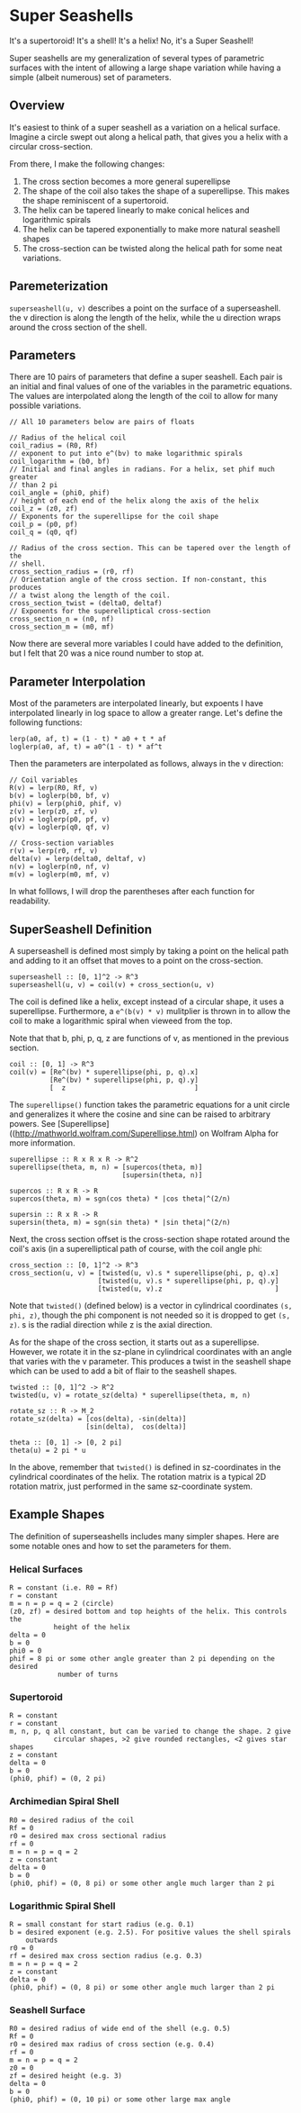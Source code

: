 # Super Seashells

It's a supertoroid! It's a shell! It's a helix! No, it's a Super Seashell!

Super seashells are my generalization of several types of parametric surfaces
with the intent of allowing a large shape variation while having a simple
(albeit numerous) set of parameters.

## Overview

It's easiest to think of a super seashell as a variation on a helical
surface. Imagine a circle swept out along a helical path, that gives you
a helix with a circular cross-section.

From there, I make the following changes:

1. The cross section becomes a more general superellipse
2. The shape of the coil also takes the shape of a superellipse. This makes
    the shape reminiscent of a supertoroid.
3. The helix can be tapered linearly to make conical helices and logarithmic
    spirals
4. The helix can be tapered exponentially to make more natural seashell shapes
5. The cross-section can be twisted along the helical path for some neat
    variations.

## Paremeterization

`superseashell(u, v)` describes a point on the surface of a superseashell.
the v direction is along the length of the helix, while the u direction
wraps around the cross section of the shell.

## Parameters

There are 10 pairs of parameters that define a super seashell. Each pair
is an initial and final values of one of the variables in the parametric
equations. The values are interpolated along the length of the coil to allow
for many possible variations.

```
// All 10 parameters below are pairs of floats

// Radius of the helical coil
coil_radius = (R0, Rf)
// exponent to put into e^(bv) to make logarithmic spirals
coil_logarithm = (b0, bf)
// Initial and final angles in radians. For a helix, set phif much greater
// than 2 pi
coil_angle = (phi0, phif)
// height of each end of the helix along the axis of the helix
coil_z = (z0, zf)
// Exponents for the superellipse for the coil shape
coil_p = (p0, pf)
coil_q = (q0, qf)

// Radius of the cross section. This can be tapered over the length of the
// shell.
cross_section_radius = (r0, rf)
// Orientation angle of the cross section. If non-constant, this produces
// a twist along the length of the coil.
cross_section_twist = (delta0, deltaf)
// Exponents for the superelliptical cross-section
cross_section_n = (n0, nf)
cross_section_m = (m0, mf)
```

Now there are several more variables I could have added to the definition,
but I felt that 20 was a nice round number to stop at.

## Parameter Interpolation

Most of the parameters are interpolated linearly, but expoents I have
interpolated linearly in log space to allow a greater range. Let's define
the following functions:

```
lerp(a0, af, t) = (1 - t) * a0 + t * af
loglerp(a0, af, t) = a0^(1 - t) * af^t
```

Then the parameters are interpolated as follows, always in the v direction:

```
// Coil variables
R(v) = lerp(R0, Rf, v)
b(v) = loglerp(b0, bf, v)
phi(v) = lerp(phi0, phif, v)
z(v) = lerp(z0, zf, v)
p(v) = loglerp(p0, pf, v)
q(v) = loglerp(q0, qf, v)

// Cross-section variables
r(v) = lerp(r0, rf, v)
delta(v) = lerp(delta0, deltaf, v)
n(v) = loglerp(n0, nf, v)
m(v) = loglerp(m0, mf, v)
```

In what folllows, I will drop the parentheses after each function for
readability.

## SuperSeashell Definition

A superseashell is defined most simply by taking a point on the helical path
and adding to it an offset that moves to a point on the cross-section.

```
superseashell :: [0, 1]^2 -> R^3
superseashell(u, v) = coil(v) + cross_section(u, v)
```

The coil is defined like a helix, except instead of a circular shape,
it uses a superellipse. Furthermore, a `e^(b(v) * v)` mulitplier is thrown
in to allow the coil to make a logarithmic spiral when vieweed from the top.

Note that that b, phi, p, q, z are functions of v, as mentioned in the
previous section.

```
coil :: [0, 1] -> R^3
coil(v) = [Re^(bv) * superellipse(phi, p, q).x]
          [Re^(bv) * superellipse(phi, p, q).y]
          [  z                                ]
```

The `superellipse()` function takes the parametric equations for a unit circle
and generalizes it where the cosine and sine can be raised to arbitrary powers.
See [Superellipse]((http://mathworld.wolfram.com/Superellipse.html) on Wolfram
Alpha for more information.

```
superellipse :: R x R x R -> R^2
superellipse(theta, m, n) = [supercos(theta, m)]
                            [supersin(theta, n)]

supercos :: R x R -> R
supercos(theta, m) = sgn(cos theta) * |cos theta|^(2/n)

supersin :: R x R -> R
supersin(theta, m) = sgn(sin theta) * |sin theta|^(2/n)
```

Next, the cross section offset is the cross-section shape rotated around the
coil's axis (in a superelliptical path of course, with the coil angle phi:

```
cross_section :: [0, 1]^2 -> R^3
cross_section(u, v) = [twisted(u, v).s * superellipse(phi, p, q).x]
                      [twisted(u, v).s * superellipse(phi, p, q).y]
                      [twisted(u, v).z                            ]
```

Note that `twisted()` (defined below) is a vector in cylindrical coordinates
`(s, phi, z)`, though the phi component is not needed so it is dropped to get
`(s, z)`. s is the radial direction while z is the axial direction.

As for the shape of the cross section, it starts out as a superellipse.
However, we rotate it in the sz-plane in cylindrical coordinates with an
angle that varies with the v parameter. This produces a twist in the seashell
shape which can be used to add a bit of flair to the seashell shapes.

```
twisted :: [0, 1]^2 -> R^2
twisted(u, v) = rotate_sz(delta) * superellipse(theta, m, n)

rotate_sz :: R -> M_2
rotate_sz(delta) = [cos(delta), -sin(delta)]
                   [sin(delta),  cos(delta)]

theta :: [0, 1] -> [0, 2 pi]
theta(u) = 2 pi * u
```

In the above, remember that `twisted()` is defined in sz-coordinates in
the cylindrical coordinates of the helix. The rotation matrix is a typical
2D rotation matrix, just performed in the same sz-coordinate system.

## Example Shapes

The definition of superseashells includes many simpler shapes. Here are
some notable ones and how to set the parameters for them. 

### Helical Surfaces

```
R = constant (i.e. R0 = Rf)
r = constant
m = n = p = q = 2 (circle)
(z0, zf) = desired bottom and top heights of the helix. This controls the
           height of the helix
delta = 0
b = 0
phi0 = 0
phif = 8 pi or some other angle greater than 2 pi depending on the desired
            number of turns
```

### Supertoroid

```
R = constant
r = constant
m, n, p, q all constant, but can be varied to change the shape. 2 give
           circular shapes, >2 give rounded rectangles, <2 gives star shapes
z = constant
delta = 0
b = 0
(phi0, phif) = (0, 2 pi)
```

### Archimedian Spiral Shell

```
R0 = desired radius of the coil
Rf = 0
r0 = desired max cross sectional radius
rf = 0
m = n = p = q = 2
z = constant
delta = 0
b = 0
(phi0, phif) = (0, 8 pi) or some other angle much larger than 2 pi
```

### Logarithmic Spiral Shell

```
R = small constant for start radius (e.g. 0.1)
b = desired exponent (e.g. 2.5). For positive values the shell spirals 
    outwards
r0 = 0
rf = desired max cross section radius (e.g. 0.3)
m = n = p = q = 2
z = constant
delta = 0
(phi0, phif) = (0, 8 pi) or some other angle much larger than 2 pi
```

### Seashell Surface

```
R0 = desired radius of wide end of the shell (e.g. 0.5)
Rf = 0
r0 = desired max radius of cross section (e.g. 0.4)
rf = 0
m = n = p = q = 2
z0 = 0
zf = desired height (e.g. 3)
delta = 0
b = 0
(phi0, phif) = (0, 10 pi) or some other large max angle
```
